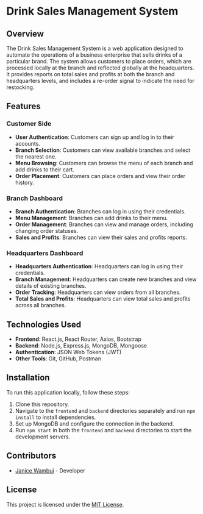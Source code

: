 # Drink Sales Management System

## Overview
The Drink Sales Management System is a web application designed to automate the operations of a business enterprise that sells drinks of a particular brand. The system allows customers to place orders, which are processed locally at the branch and reflected globally at the headquarters. It provides reports on total sales and profits at both the branch and headquarters levels, and includes a re-order signal to indicate the need for restocking.

## Features

### Customer Side
- **User Authentication**: Customers can sign up and log in to their accounts.
- **Branch Selection**: Customers can view available branches and select the nearest one.
- **Menu Browsing**: Customers can browse the menu of each branch and add drinks to their cart.
- **Order Placement**: Customers can place orders and view their order history.

### Branch Dashboard
- **Branch Authentication**: Branches can log in using their credentials.
- **Menu Management**: Branches can add drinks to their menu.
- **Order Management**: Branches can view and manage orders, including changing order statuses.
- **Sales and Profits**: Branches can view their sales and profits reports.

### Headquarters Dashboard
- **Headquarters Authentication**: Headquarters can log in using their credentials.
- **Branch Management**: Headquarters can create new branches and view details of existing branches.
- **Order Tracking**: Headquarters can view orders from all branches.
- **Total Sales and Profits**: Headquarters can view total sales and profits across all branches.

## Technologies Used
- **Frontend**: React.js, React Router, Axios, Bootstrap
- **Backend**: Node.js, Express.js, MongoDB, Mongoose
- **Authentication**: JSON Web Tokens (JWT)
- **Other Tools**: Git, GitHub, Postman

## Installation
To run this application locally, follow these steps:
1. Clone this repository.
2. Navigate to the `frontend` and `backend` directories separately and run `npm install` to install dependencies.
3. Set up MongoDB and configure the connection in the backend.
4. Run `npm start` in both the `frontend` and `backend` directories to start the development servers.

## Contributors
- [Janice Wambui](https://github.com/janicefoi) - Developer

## License
This project is licensed under the [MIT License](LICENSE).
